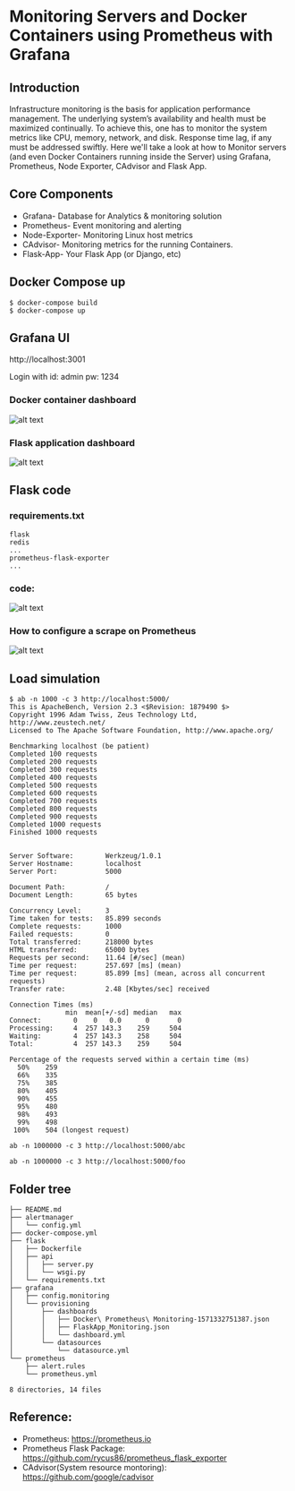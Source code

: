# Monitoring Servers and Docker Containers using Prometheus with Grafana

## Introduction
Infrastructure monitoring is the basis for application performance management. The underlying system’s availability and health must be maximized continually. To achieve this, one has to monitor the system metrics like CPU, memory, network, and disk. Response time lag, if any must be addressed swiftly. Here we'll take a look at how to Monitor servers (and even Docker Containers running inside the Server) using Grafana, Prometheus, Node Exporter, CAdvisor and Flask App.

## Core Components
- Grafana- Database for Analytics & monitoring solution
- Prometheus- Event monitoring and alerting
- Node-Exporter- Monitoring Linux host metrics
- CAdvisor- Monitoring metrics for the running Containers.
- Flask-App- Your Flask App (or Django, etc)

## Docker Compose up
```
$ docker-compose build
$ docker-compose up
```

## Grafana UI
http://localhost:3001

Login with
id: admin
pw: 1234

### Docker container dashboard
![alt text](images/docker-container-monitoring.png)

### Flask application dashboard
![alt text](images/flask-app-monitoring.png)


## Flask code
### requirements.txt
```
flask
redis
...
prometheus-flask-exporter
...
```

### code:
![alt text](images/flask-app-code.png)


### How to configure a scrape on Prometheus
![alt text](images/prometheus_scrape_flask_app.png)

## Load simulation
```
$ ab -n 1000 -c 3 http://localhost:5000/
This is ApacheBench, Version 2.3 <$Revision: 1879490 $>
Copyright 1996 Adam Twiss, Zeus Technology Ltd, http://www.zeustech.net/
Licensed to The Apache Software Foundation, http://www.apache.org/

Benchmarking localhost (be patient)
Completed 100 requests
Completed 200 requests
Completed 300 requests
Completed 400 requests
Completed 500 requests
Completed 600 requests
Completed 700 requests
Completed 800 requests
Completed 900 requests
Completed 1000 requests
Finished 1000 requests


Server Software:        Werkzeug/1.0.1
Server Hostname:        localhost
Server Port:            5000

Document Path:          /
Document Length:        65 bytes

Concurrency Level:      3
Time taken for tests:   85.899 seconds
Complete requests:      1000
Failed requests:        0
Total transferred:      218000 bytes
HTML transferred:       65000 bytes
Requests per second:    11.64 [#/sec] (mean)
Time per request:       257.697 [ms] (mean)
Time per request:       85.899 [ms] (mean, across all concurrent requests)
Transfer rate:          2.48 [Kbytes/sec] received

Connection Times (ms)
              min  mean[+/-sd] median   max
Connect:        0    0   0.0      0       0
Processing:     4  257 143.3    259     504
Waiting:        4  257 143.3    258     504
Total:          4  257 143.3    259     504

Percentage of the requests served within a certain time (ms)
  50%    259
  66%    335
  75%    385
  80%    405
  90%    455
  95%    480
  98%    493
  99%    498
 100%    504 (longest request)

ab -n 1000000 -c 3 http://localhost:5000/abc

ab -n 1000000 -c 3 http://localhost:5000/foo
```

## Folder tree
```
├── README.md
├── alertmanager
│   └── config.yml
├── docker-compose.yml
├── flask
│   ├── Dockerfile
│   ├── api
│   │   ├── server.py
│   │   └── wsgi.py
│   └── requirements.txt
├── grafana
│   ├── config.monitoring
│   └── provisioning
│       ├── dashboards
│       │   ├── Docker\ Prometheus\ Monitoring-1571332751387.json
│       │   ├── FlaskApp_Monitoring.json
│       │   └── dashboard.yml
│       └── datasources
│           └── datasource.yml
└── prometheus
    ├── alert.rules
    └── prometheus.yml

8 directories, 14 files
```



## Reference:
- Prometheus: https://prometheus.io
- Prometheus Flask Package: https://github.com/rycus86/prometheus_flask_exporter
- CAdvisor(System resource montoring): https://github.com/google/cadvisor